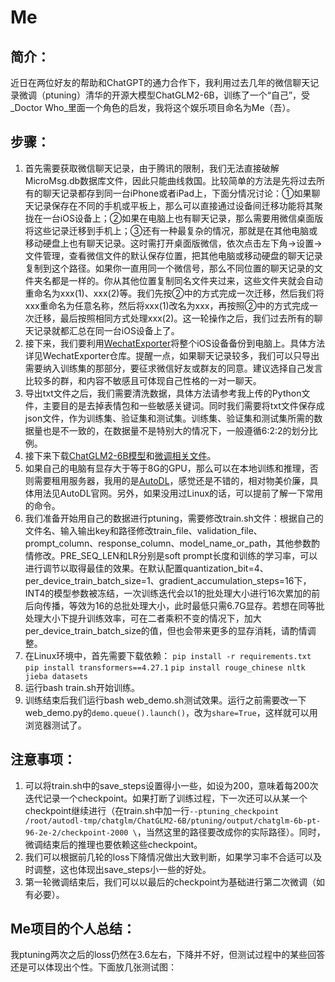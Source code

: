 # Me

## 简介：
近日在两位好友的帮助和ChatGPT的通力合作下，我利用过去几年的微信聊天记录微调（ptuning）清华的开源大模型ChatGLM2-6B，训练了一个“自己”，受_Doctor Who_里面一个角色的启发，我将这个娱乐项目命名为Me（吾）。

## 步骤：
1. 首先需要获取微信聊天记录，由于腾讯的限制，我们无法直接破解MicroMsg.db数据库文件，因此只能曲线救国。比较简单的方法是先将过去所有的聊天记录都存到同一台iPhone或者iPad上，下面分情况讨论：①如果聊天记录保存在不同的手机或平板上，那么可以直接通过设备间迁移功能将其聚拢在一台iOS设备上；②如果在电脑上也有聊天记录，那么需要用微信桌面版将这些记录迁移到手机上；③还有一种最复杂的情况，那就是在其他电脑或移动硬盘上也有聊天记录。这时需打开桌面版微信，依次点击左下角→设置→文件管理，查看微信文件的默认保存位置，把其他电脑或移动硬盘的聊天记录复制到这个路径。如果你一直用同一个微信号，那么不同位置的聊天记录的文件夹名都是一样的。你从其他位置复制同名文件夹过来，这些文件夹就会自动重命名为xxx(1)、xxx(2)等。我们先按②中的方式完成一次迁移，然后我们将xxx重命名为任意名称，然后将xxx(1)改名为xxx，再按照②中的方式完成一次迁移，最后按照相同方式处理xxx(2)。这一轮操作之后，我们过去所有的聊天记录就都汇总在同一台iOS设备上了。
2. 接下来，我们要利用[WechatExporter](https://github.com/BlueMatthew/WechatExporter)将整个iOS设备备份到电脑上。具体方法详见WechatExporter仓库。提醒一点，如果聊天记录较多，我们可以只导出需要纳入训练集的那部分，要征求微信好友或群友的同意。建议选择自己发言比较多的群，和内容不敏感且可体现自己性格的一对一聊天。
3. 导出txt文件之后，我们需要清洗数据，具体方法请参考我上传的Python文件，主要目的是去掉表情包和一些敏感关键词。同时我们需要将txt文件保存成json文件，作为训练集、验证集和测试集。训练集、验证集和测试集所需的数据量也是不一致的，在数据量不是特别大的情况下，一般遵循6:2:2的划分比例。
4. 接下来下载[ChatGLM2-6B模型](https://huggingface.co/THUDM/chatglm2-6b/tree/main)和[微调相关文件](https://github.com/THUDM/ChatGLM2-6B/tree/main)。
5. 如果自己的电脑有显存大于等于8G的GPU，那么可以在本地训练和推理，否则需要租用服务器，我用的是[AutoDL](https://www.autodl.com/home)，感觉还是不错的，相对物美价廉，具体用法见AutoDL官网。另外，如果没用过Linux的话，可以提前了解一下常用的命令。
6. 我们准备开始用自己的数据进行ptuning，需要修改train.sh文件：根据自己的文件名、输入输出key和路径修改train_file、validation_file、prompt_column、response_column、model_name_or_path，其他参数酌情修改。PRE_SEQ_LEN和LR分别是soft prompt长度和训练的学习率，可以进行调节以取得最佳的效果。在默认配置quantization_bit=4、per_device_train_batch_size=1、gradient_accumulation_steps=16下，INT4的模型参数被冻结，一次训练迭代会以1的批处理大小进行16次累加的前后向传播，等效为16的总批处理大小，此时最低只需6.7G显存。若想在同等批处理大小下提升训练效率，可在二者乘积不变的情况下，加大per_device_train_batch_size的值，但也会带来更多的显存消耗，请酌情调整。
7. 在Linux环境中，首先需要下载依赖：
   `pip install -r requirements.txt`
   `pip install transformers==4.27.1`
   `pip install rouge_chinese nltk jieba datasets`
8. 运行bash train.sh开始训练。
9. 训练结束后我们运行bash web_demo.sh测试效果。运行之前需要改一下web_demo.py的`demo.queue().launch()`，改为`share=True`，这样就可以用浏览器测试了。

## 注意事项：
1. 可以将train.sh中的save_steps设置得小一些，如设为200，意味着每200次迭代记录一个checkpoint。如果打断了训练过程，下一次还可以从某一个checkpoint继续进行（在train.sh中加一行`--ptuning_checkpoint /root/autodl-tmp/chatglm/ChatGLM2-6B/ptuning/output/chatglm-6b-pt-96-2e-2/checkpoint-2000 \`，当然这里的路径要改成你的实际路径）。同时，微调结束后的推理也要依赖这些checkpoint。
2. 我们可以根据前几轮的loss下降情况做出大致判断，如果学习率不合适可以及时调整，这也体现出save_steps小一些的好处。
3. 第一轮微调结束后，我们可以以最后的checkpoint为基础进行第二次微调（如有必要）。

## Me项目的个人总结：
我ptuning两次之后的loss仍然在3.6左右，下降并不好，但测试过程中的某些回答还是可以体现出个性。下面放几张测试图：




